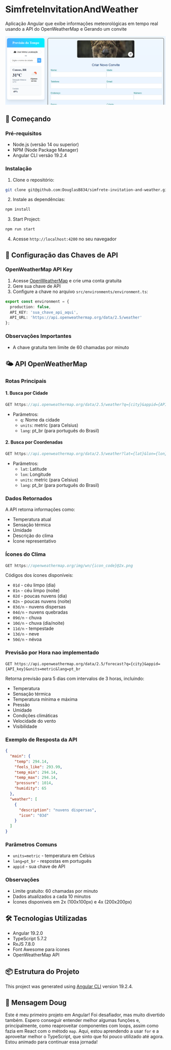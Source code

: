 # SimfreteInvitationAndWeather

Aplicação Angular que exibe informações meteorológicas em tempo real usando a API do OpenWeatherMap e Gerando um convite  

<img src="././public/weather_invitation.png" alt="Prévia Simfrete Invitation And Weather " style="width: 800px; height: auto; margin: auto;"/>

## 🚀 Começando

### Pré-requisitos

- Node.js (versão 14 ou superior)
- NPM (Node Package Manager)
- Angular CLI versão 19.2.4

### Instalação

1. Clone o repositório:
```bash
git clone git@github.com:DouglasB834/simfrete-invitation-and-weather.git
```

2. Instale as dependências:
```bash
npm install
```

3. Start Project:
```bash
npm run start
```

4. Acesse `http://localhost:4200` no seu navegador

## 🔑 Configuração das Chaves de API

### OpenWeatherMap API Key

1. Acesse [OpenWeatherMap](https://home.openweathermap.org/api_keys) e crie uma conta gratuita
2. Gere sua chave de API
3. Configure a chave no arquivo `src/environments/environment.ts`:
```typescript
export const environment = {
  production: false,
  API_KEY: 'sua_chave_api_aqui',
  API_URL: 'https://api.openweathermap.org/data/2.5/weather'
};
```
### Observações Importantes
- A chave gratuita tem limite de 60 chamadas por minuto

## 🌤️ API OpenWeatherMap

### Rotas Principais

#### 1. Busca por Cidade
```typescript
GET https://api.openweathermap.org/data/2.5/weather?q={city}&appid={API_key}&units=metric&lang=pt_br
```
- Parâmetros:
  - `q`: Nome da cidade
  - `units`: metric (para Celsius)
  - `lang`: pt_br (para português do Brasil)

#### 2. Busca por Coordenadas
```typescript
GET https://api.openweathermap.org/data/2.5/weather?lat={lat}&lon={lon}&appid={API_key}&units=metric&lang=pt_br
```
- Parâmetros:
  - `lat`: Latitude
  - `lon`: Longitude
  - `units`: metric (para Celsius)
  - `lang`: pt_br (para português do Brasil)

### Dados Retornados

A API retorna informações como:
- Temperatura atual
- Sensação térmica
- Umidade
- Descrição do clima
- Ícone representativo

### Ícones do Clima
```typescript
GET https://openweathermap.org/img/wn/{icon_code}@2x.png
```
Códigos dos ícones disponíveis:
- `01d` - céu limpo (dia)
- `01n` - céu limpo (noite)
- `02d` - poucas nuvens (dia)
- `02n` - poucas nuvens (noite)
- `03d/n` - nuvens dispersas
- `04d/n` - nuvens quebradas
- `09d/n` - chuva
- `10d/n` - chuva (dia/noite)
- `11d/n` - tempestade
- `13d/n` - neve
- `50d/n` - névoa

### Previsão por Hora **nao implementado**
```http
GET https://api.openweathermap.org/data/2.5/forecast?q={city}&appid={API_key}&units=metric&lang=pt_br
```
Retorna previsão para 5 dias com intervalos de 3 horas, incluindo:
- Temperatura
- Sensação térmica
- Temperatura mínima e máxima
- Pressão
- Umidade
- Condições climáticas
- Velocidade do vento
- Visibilidade

### Exemplo de Resposta da API
```json
{
  "main": {
    "temp": 294.14,
    "feels_like": 293.99,
    "temp_min": 294.14,
    "temp_max": 294.14,
    "pressure": 1014,
    "humidity": 65
  },
  "weather": [
    {
      "description": "nuvens dispersas",
      "icon": "03d"
    }
  ]
}
```

### Parâmetros Comuns
- `units=metric` - temperatura em Celsius
- `lang=pt_br` - respostas em português
- `appid` - sua chave de API

### Observações
- Limite gratuito: 60 chamadas por minuto
- Dados atualizados a cada 10 minutos
- Ícones disponíveis em 2x (100x100px) e 4x (200x200px)


## 🛠️ Tecnologias Utilizadas

- Angular 19.2.0
- TypeScript 5.7.2
- RxJS 7.8.0
- Font Awesome para ícones
- OpenWeatherMap API

## 📦 Estrutura do Projeto

This project was generated using [Angular CLI](https://github.com/angular/angular-cli) version 19.2.4.


## 🎉 Mensagem Doug

Este é meu primeiro projeto em Angular! Foi desafiador, mas muito divertido também. Espero conseguir entender melhor algumas funções e, principalmente, como reaproveitar componentes com loops, assim como fazia em React com o método `map`. Aqui, estou aprendendo a usar `for` e a aproveitar melhor o TypeScript, que sinto que foi pouco utilizado até agora. Estou animado para continuar essa jornada!
